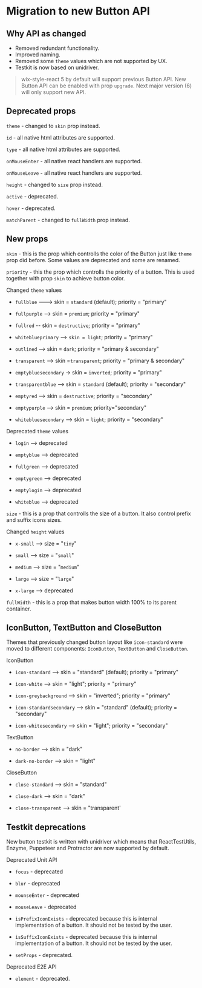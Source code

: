 # Migration to new Button API

## Why API as changed

- Removed redundant functionality.
- Improved naming.
- Removed some `theme` values which are not supported by UX.
- Testkit is now based on unidriver.

> wix-style-react 5 by default will support previous Button API. New Button API can be enabled with prop `upgrade`. Next major version (6) will only support new API.

## Deprecated props

`theme` - changed to `skin` prop instead.

`id` - all native html attributes are supported.

`type` - all native html attributes are supported.

`onMouseEnter` - all native react handlers are supported.

`onMouseLeave` - all native react handlers are supported.

`height` - changed to `size` prop instead.

`active` - deprecated.

`hover` - deprecated.

`matchParent` - changed to `fullWidth` prop instead.

## New props

`skin` - this is the prop which controlls the color of the Button just like `theme` prop did before. Some values are deprecated and some are renamed.

`priority` - this the prop which controlls the priority of a button. This is used together with prop `skin` to achieve button color.

Changed `theme` values

- `fullblue` ---> skin = `standard` (default); priority = "primary"

- `fullpurple` --> skin = `premium`; priority = "primary"

- `fullred` -- skin = `destructive`; priority = "primary"

- `whiteblueprimary` --> `skin = light`; priority = "primary"

- `outlined` --> skin = `dark`; priority = "primary & secondary"

- `transparent` --> skin =`transparent`; priority = "primary & secondary"

- `emptybluesecondary` -> skin = `inverted`; priority = "primary"

- `transparentblue` --> skin = `standard` (default); priority = "secondary"

- `emptyred` --> skin = `destructive`; priority = "secondary"

- `emptypurple` --> skin = `premium`; priority="secondary"

- `whitebluesecondary` --> skin = `light`; priority = "secondary"

Deprecated `theme` values

- `login` --> deprecated

- `emptyblue` --> deprecated

- `fullgreen` --> deprecated

- `emptygreen` --> deprecated

- `emptylogin` --> deprecated

- `whiteblue` --> deprecated

`size` - this is a prop that controlls the size of a button. It also control prefix and suffix icons sizes.

Changed `height` values

- `x-small` --> size = "`tiny`"

- `small` --> size = "`small`"

- `medium` --> size = "`medium`"

- `large` --> size = "`large`"

- `x-large` --> deprecated

`fullWidth` - this is a prop that makes button width 100% to its parent container.

## IconButton, TextButton and CloseButton

Themes that previously changed button layout like `icon-standard` were moved to different components: `IconButton`, `TextButton` and `CloseButton`.

IconButton

- `icon-standard` --> skin = "standard" (default); priority = "primary"

- `icon-white` --> skin = "light"; priority = "primary"

- `icon-greybackground` --> skin = "inverted"; priority = "primary"

- `icon-standardsecondary` --> skin = "standard" (default); priority = "secondary"

- `icon-whitesecondary` --> skin = "light"; priority = "secondary"

TextButton

- `no-border` --> skin = "dark"

- `dark-no-border` --> skin = "light"

CloseButton

- `close-standard` --> skin = "standard"

- `close-dark` --> skin = "dark"

- `close-transparent` --> skin = "transparent'

## Testkit deprecations

New button testkit is written with unidriver which means that ReactTestUtils, Enzyme, Puppeteer and Protractor are now supported by default.

Deprecated Unit API

- `focus` - deprecated

- `blur` - deprecated

- `mounseEnter` - deprecated

- `mouseLeave` - deprecated

- `isPrefixIconExists` - deprecated because this is internal implementation of a button. It should not be tested by the user.

- `isSuffixIconExists` - deprecated because this is internal implementation of a button. It should not be tested by the user.

- `setProps` - deprecated.

Deprecated E2E API

- `element` - deprecated.
